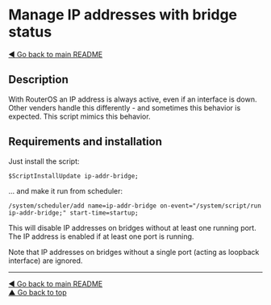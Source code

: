 Manage IP addresses with bridge status
======================================

[◀ Go back to main README](../README.md)

Description
-----------

With RouterOS an IP address is always active, even if an interface is down.
Other venders handle this differently - and sometimes this behavior is
expected. This script mimics this behavior.

Requirements and installation
-----------------------------

Just install the script:

    $ScriptInstallUpdate ip-addr-bridge;

... and make it run from scheduler:

    /system/scheduler/add name=ip-addr-bridge on-event="/system/script/run ip-addr-bridge;" start-time=startup;

This will disable IP addresses on bridges without at least one running port.
The IP address is enabled if at least one port is running.

Note that IP addresses on bridges without a single port (acting as loopback
interface) are ignored.

---
[◀ Go back to main README](../README.md)  
[▲ Go back to top](#top)
